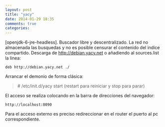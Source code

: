 ```yaml
---
layout: post
title: "yacy"
date: 2014-01-29 18:35
comments: true
categories: 
---
```

[openjdk-6-jre-headless]. Buscador libre y descentralizado. La red no almacenada las busquedas y no es posible censurar el contenido del indice compartido. Descarga de <http://debian.yacy.net> o añadiendo al sources.list la linea:

	deb http://debian.yacy.net ./

Arrancar el demonio de forma clásica:

>\# /etc/init.d/yacy start (restart para reiniciar y stop para parar)

El acceso se realiza colocando en la barra de direcciones del navegador:

	http://localhost:8090

Para el acceso externo es preciso redireccionar en el router el puerto al pc correspondiente.

